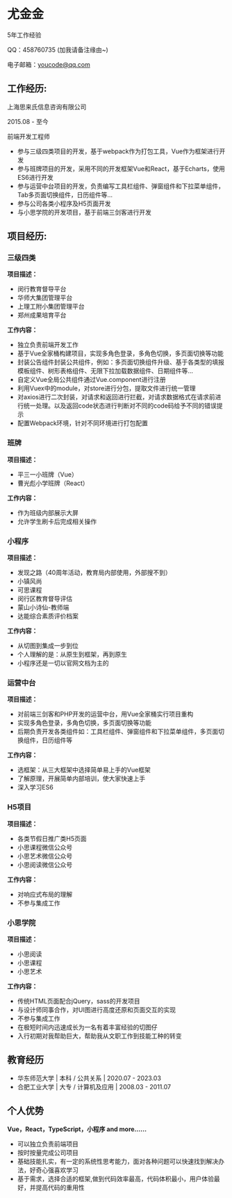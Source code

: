 # 尤金金

5年工作经验

QQ：458760735 (加我请备注缘由~)

电子邮箱：youcode@qq.com


## 工作经历:
上海思来氏信息咨询有限公司

2015.08 - 至今

前端开发工程师

- 参与三级四类项目的开发，基于webpack作为打包工具，Vue作为框架进行开发
- 参与班牌项目的开发，采用不同的开发框架Vue和React，基于Echarts，使用ES6进行开发
- 参与运营中台项目的开发，负责编写工具栏组件、弹窗组件和下拉菜单组件，Tab多页面切换组件，日历组件等…
- 参与公司各类小程序及H5页面开发
- 与小思学院的开发项目，基于前端三剑客进行开发


## 项目经历:

### 三级四类
**项目描述：**
- 闵行教育督导平台
- 华师大集团管理平台
- 上理工附小集团管理平台
- 郑州成果培育平台

**工作内容：**
- 独立负责前端开发工作
- 基于Vue全家桶构建项目，实现多角色登录，多角色切换，多页面切换等功能
- 封装公告组件封装公共组件，例如：多页面切换组件升级、基于各类型的填报模板组件、树形表格组件、无限下拉加载数据组件、日期组件等…
- 自定义Vue全局公共组件通过Vue.component进行注册
- 利用Vuex中的module，对store进行分包，提取文件进行统一管理
- 对axios进行二次封装，对请求和返回进行拦截，对请求数据格式在请求前进行统一处理。以及返回code状态进行判断对不同的code码给予不同的错误提示
- 配置Webpack环境，针对不同环境进行打包配置


### 班牌
**项目描述：**
- 平三一小班牌（Vue）
- 曹光彪小学班牌（React）

**工作内容：**
- 作为班级内部展示大屏
- 允许学生刷卡后完成相关操作


### 小程序
**项目描述：**
- 发现之路（40周年活动，教育局内部使用，外部搜不到）
- 小镇风尚
- 可思课程
- 闵行区教育督导评估
- 蒙山小诗仙-教师端
- 达能综合素质评价档案

**工作内容：**
- 从切图到集成一步到位
- 个人理解的是：从原生到框架，再到原生
- 小程序还是一切以官网文档为主的


### 运营中台
**项目描述：**
- 对前端三剑客和PHP开发的运营中台，用Vue全家桶实行项目重构
- 实现多角色登录，多角色切换，多页面切换等功能
- 后期负责开发各类组件如：工具栏组件、弹窗组件和下拉菜单组件，多页面切换组件，日历组件等

**工作内容：**
- 选框架：从三大框架中选择简单易上手的Vue框架
- 了解原理，开展简单内部培训，使大家快速上手
- 深入学习ES6


### H5项目
**项目描述：**
- 各类节假日推广类H5页面
- 小思课程微信公众号
- 小思艺术微信公众号
- 小思阅读微信公众号

**工作内容：**
- 对响应式布局的理解
- 不参与集成工作


### 小思学院
**项目描述：**
- 小思阅读
- 小思课程
- 小思艺术

**工作内容：**
- 传统HTML页面配合jQuery，sass的开发项目
- 与设计师同事合作，对UI图进行高度还原和页面交互的实现
- 不参与集成工作
- 在极短时间内迅速成长为一名有着丰富经验的切图仔
- 入行初期对我帮助巨大，帮助我从文职工作到技能工种的转变

## 教育经历
- 华东师范大学 | 本科 / 公共关系 | 2020.07 - 2023.03
- 合肥工业大学 | 大专 / 计算机及应用 | 2008.03 - 2011.07



## 个人优势
**Vue，React，TypeScript，小程序 and more……**
- 可以独立负责前端项目
- 按时按量完成公司项目
- 基础技能扎实，有一定的系统性思考能力，面对各种问题可以快速找到解决办法，好奇心强喜欢学习
- 基于需求，选择合适的框架,做到代码效率最高，代码体积最小，用户体验最好，并提高代码的重用性
